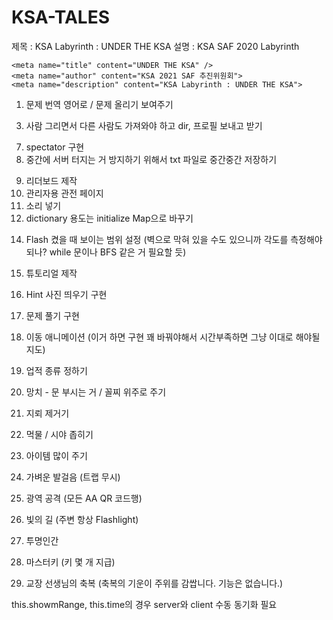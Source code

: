 # KSA-TALES
제목 : KSA Labyrinth : UNDER THE KSA
설명 : KSA SAF 2020 Labyrinth

    <meta name="title" content="UNDER THE KSA" />
    <meta name="author" content="KSA 2021 SAF 추진위원회">
    <meta name="description" content="KSA Labyrinth : UNDER THE KSA">

1. 문제 번역 영어로 / 문제 올리기 보여주기
<!-- 2. map 생성시 가장 바깥쪽은 wall로 두르는 것이 좋을 듯 (에러 방지) // 구현 자체는 안정적인 듯 에러 안 남 -->
3. 사람 그리면서 다른 사람도 가져와야 하고 dir, 프로필 보내고 받기
<!-- 4. 옆 방 안 보이게 수정 -->
<!-- 5. flashlight랑 trap -->
<!-- 6. error 처리 제대로 하기, socket client 중간에 나간다고 서버 터지면 안 됨 -->
7. spectator 구현
8. 중간에 서버 터지는 거 방지하기 위해서 txt 파일로 중간중간 저장하기
<!-- 사용자간 업적 공유 및  -->
9. 리더보드 제작
10. 관리자용 관전 페이지
11. 소리 넣기
12. dictionary 용도는 initialize Map으로 바꾸기
<!-- 13. problem.id 보여주면 안 됨 ?? 필요없을 듯 -->
14. Flash 켰을 때 보이는 범위 설정 (벽으로 막혀 있을 수도 있으니까 각도를 측정해야 되나? while 문이나 BFS 같은 거 필요할 듯)
15. 튜토리얼 제작
16. Hint 사진 띄우기 구현
17. 문제 풀기 구현
18. 이동 애니메이션 (이거 하면 구현 꽤 바꿔야해서 시간부족하면 그냥 이대로 해야될지도)
19. 업적 종류 정하기

20. 망치 - 문 부시는 거 / 꼴찌 위주로 주기
21. 지뢰 제거기
22. 먹물 / 시야 좁히기
23. 아이템 많이 주기
24. 가벼운 발걸음 (트랩 무시)
25. 광역 공격 (모든 AA QR 코드행)
26. 빛의 길 (주변 항상 Flashlight)
27. 투명인간
28. 마스터키 (키 몇 개 지급)
29. 교장 선생님의 축복 (축복의 기운이 주위를 감쌉니다. 기능은 없습니다.)


this.showmRange, this.time의 경우 server와 client 수동 동기화 필요